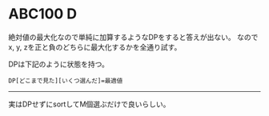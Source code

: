 # ABC100 D
絶対値の最大化なので単純に加算するようなDPをすると答えが出ない。
なのでx, y, zを正と負のどちらに最大化するかを全通り試す。

DPは下記のように状態を持つ。
```
DP[どこまで見た][いくつ選んだ]=最適値
```

---

実はDPせずにsortしてM個選ぶだけで良いらしい。


